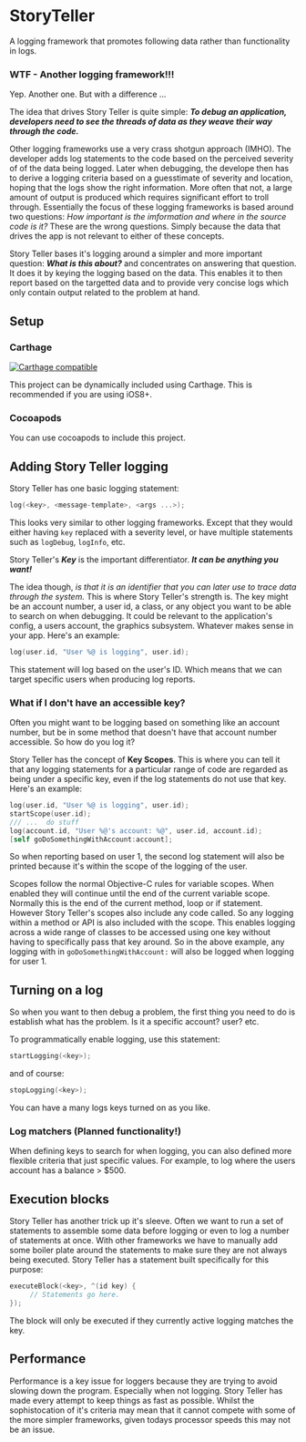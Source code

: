 # StoryTeller
A logging framework that promotes following data rather than functionality in logs.

### WTF - Another logging framework!!!

Yep. Another one. But with a difference ...

The idea that drives Story Teller is quite simple: ***To debug an application, developers need to see the threads of data as they weave their way through the code.***

Other logging frameworks use a very crass shotgun approach (IMHO). The developer adds log statements to the code based on the perceived severity of of the data being logged. Later when debugging, the develope then has to derive a logging criteria based on a guesstimate of severity and location, hoping that the logs show the right information. More often that not, a large amount of output is produced which requires significant effort to troll through. Essentially the focus of these logging frameworks is based around two questions: *How important is the imformation and where in the source code is it?* These are the wrong questions. Simply because the data that drives the app is not relevant to either of these concepts.

Story Teller bases it's logging around a simpler and more important question: ***What is this about?*** and concentrates on answering that question. It does it by keying the logging based on the data. This enables it to then report based on the targetted data and to provide very concise logs which only contain output related to the problem at hand.

## Setup

### Carthage

[![Carthage compatible](https://img.shields.io/badge/Carthage-compatible-4BC51D.svg?style=flat)](https://github.com/Carthage/Carthage)

This project can be dynamically included using Carthage. This is recommended if you are using iOS8+.

### Cocoapods

You can use cocoapods to include this project.

## Adding Story Teller logging

Story Teller has one basic logging statement:

```objectivec
log(<key>, <message-template>, <args ...>); 
```
This looks very similar to other logging frameworks. Except that they would either having `key` replaced with a severity level, or have multiple statements such as `logDebug`, `logInfo`, etc.

Story Teller's ***Key*** is the important differentiator. ***It can be anything you want!*** 

The idea though, *is that it is an identifier that you can later use to trace data through the system.* This is where Story Teller's strength is. The key might be an account number, a user id, a class, or any object you want to be able to search on when debugging. It could be relevant to the application's config, a users account, the graphics subsystem. Whatever makes sense in your app. Here's an example:
```objectivec
log(user.id, "User %@ is logging", user.id);
```

This statement will log based on the user's ID. Which means that we can target specific users when producing log reports.

### What if I don't have an accessible key?

Often you might want to be logging based on something like an account number, but be in some method that doesn't have that account number accessible. So how do you log it?

Story Teller has the concept of **Key Scopes**. This is where you can tell it that any logging statements for a particular range of code are regarded as being under a specific key, even if the log statements do not use that key. Here's an example:

```objectivec
log(user.id, "User %@ is logging", user.id);
startScope(user.id);
/// ...  do stuff
log(account.id, "User %@'s account: %@", user.id, account.id); 
[self goDoSomethingWithAccount:account];
```
So when reporting based on user 1, the second log statement will also be printed because it's within the scope of the logging of the user.

Scopes follow the normal Objective-C rules for variable scopes. When enabled they will continue until the end of the current variable scope. Normally this is the end of the current method, loop or if statement. However Story Teller's scopes also include any code called. So any logging within a method or API is also included with the scope. This enables logging across a wide range of classes to be accessed using one key without having to specifically pass that key around.  So in the above example, any logging with in `goDoSomethingWithAccount:` will also be logged when logging for user 1.

## Turning on a log

So when you want to then debug a problem, the first thing you need to do is establish what has the problem. Is it a specific account? user? etc.

To programmatically enable logging, use this statement:

```objectivec
startLogging(<key>);
```

and of course:

```objectivec
stopLogging(<key>);
```

You can have a many logs keys turned on as you like.

### Log matchers (Planned functionality!)

When defining keys to search for when logging, you can also defined more flexible criteria that just specific values. For example, to log where the users account has a balance > $500. 

## Execution blocks

Story Teller has another trick up it's sleeve. Often we want to run a set of statements to assemble some data before logging or even to log a number of statements at once. With other frameworks we have to manually add some boiler plate around the statements to make sure they are not always being executed. Story Teller has a statement built specifically for this purpose:

```objectivec
executeBlock(<key>, ^(id key) {
     // Statements go here.
});
``` 

The block will only be executed if they currently active logging matches the key.

## Performance

Performance is a key issue for loggers because they are trying to avoid slowing down the program. Especially when not logging. Story Teller has made every attempt to keep things as fast as possible. Whilst the sophistocation of it's criteria may mean that it cannot compete with some of the more simpler frameworks, given todays processor speeds this may not be an issue. 


